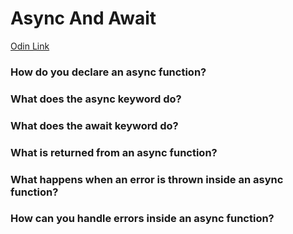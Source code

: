 # Async And Await

[Odin Link](https://www.theodinproject.com/lessons/node-path-javascript-async-and-await)

### How do you declare an async function?

### What does the async keyword do?

### What does the await keyword do?

### What is returned from an async function?

### What happens when an error is thrown inside an async function?

### How can you handle errors inside an async function?
